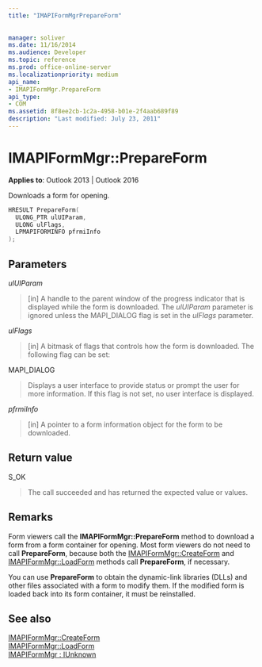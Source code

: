 ```yaml
---
title: "IMAPIFormMgrPrepareForm"
 
 
manager: soliver
ms.date: 11/16/2014
ms.audience: Developer
ms.topic: reference
ms.prod: office-online-server
ms.localizationpriority: medium
api_name:
- IMAPIFormMgr.PrepareForm
api_type:
- COM
ms.assetid: 8f8ee2cb-1c2a-4958-b01e-2f4aab689f89
description: "Last modified: July 23, 2011"
---
```


# IMAPIFormMgr::PrepareForm

**Applies to**: Outlook 2013 | Outlook 2016
  
Downloads a form for opening.
  
```cpp
HRESULT PrepareForm(
  ULONG_PTR ulUIParam,
  ULONG ulFlags,
  LPMAPIFORMINFO pfrmiInfo
);
```

## Parameters

 _ulUIParam_
  
> [in] A handle to the parent window of the progress indicator that is displayed while the form is downloaded. The _ulUIParam_ parameter is ignored unless the MAPI_DIALOG flag is set in the _ulFlags_ parameter.

 _ulFlags_
  
> [in] A bitmask of flags that controls how the form is downloaded. The following flag can be set:

MAPI_DIALOG
  
> Displays a user interface to provide status or prompt the user for more information. If this flag is not set, no user interface is displayed.

 _pfrmiInfo_
  
> [in] A pointer to a form information object for the form to be downloaded.

## Return value

S_OK
  
> The call succeeded and has returned the expected value or values.

## Remarks

Form viewers call the **IMAPIFormMgr::PrepareForm** method to download a form from a form container for opening. Most form viewers do not need to call **PrepareForm**, because both the [IMAPIFormMgr::CreateForm](imapiformmgr-createform.md) and [IMAPIFormMgr::LoadForm](imapiformmgr-loadform.md) methods call **PrepareForm**, if necessary.
  
You can use **PrepareForm** to obtain the dynamic-link libraries (DLLs) and other files associated with a form to modify them. If the modified form is loaded back into its form container, it must be reinstalled.
  
## See also

[IMAPIFormMgr::CreateForm](imapiformmgr-createform.md)  
[IMAPIFormMgr::LoadForm](imapiformmgr-loadform.md)  
[IMAPIFormMgr : IUnknown](imapiformmgriunknown.md)
